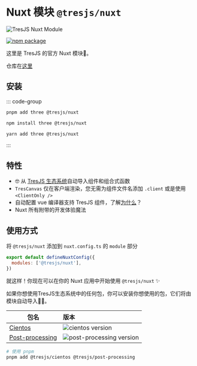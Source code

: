 # Nuxt 模块 `@tresjs/nuxt`

![TresJS Nuxt Module](/nuxt-stones.png)

<a href="https://www.npmjs.com/package/@tresjs/nuxt"><img src="https://img.shields.io/npm/v/@tresjs/nuxt/latest?color=%2382DBCA" alt="npm package"></a>

这里是 TresJS 的官方 Nuxt 模块🎉。

仓库在[这里](https://github.com/Tresjs/nuxt)

## 安装

::: code-group

```bash [pnpm]
pnpm add three @tresjs/nuxt
```

```bash [npm]
npm install three @tresjs/nuxt
```

```bash [yarn]
yarn add three @tresjs/nuxt
```

:::

## 特性

- 🤓 从 [TresJS 生态系统](https://github.com/orgs/Tresjs/repositories)自动导入组件和组合式函数
- `TresCanvas` 仅在客户端渲染，您无需为组件文件名添加 `.client` 或是使用 `<ClientOnly />`
- 自动配置 vue 编译器支持 TresJS 组件，了解[为什么](/guide/troubleshooting.html#failed-resolve-component-trescomponent-%F0%9F%A4%94)？
- Nuxt 所有附带的开发体验魔法

## 使用方式

将 `@tresjs/nuxt` 添加到 `nuxt.config.ts` 的 `module` 部分

```js
export default defineNuxtConfig({
  modules: ['@tresjs/nuxt'],
})
```

就这样！你现在可以在你的 Nuxt 应用中开始使用 `@tresjs/nuxt` ✨

如果你想使用TresJS生态系统中的任何包，你可以安装你想使用的包，它们将由模块自动导入🧙🏼。

| 包名                     | 版本                                                                                            |
| --------------------------- | :------------------------------------------------------------------------------------------------- |
| [Cientos](https://github.com/Tresjs/cientos) | ![cientos version](https://img.shields.io/npm/v/@tresjs/cientos/latest.svg?label=%20&color=%23f19b00) |
| [Post-processing](https://github.com/Tresjs/post-processing) | ![post-processing version](https://img.shields.io/npm/v/@tresjs/post-processing/latest.svg?label=%20&color=ff69b4) |

```bash
# 使用 pnpm
pnpm add @tresjs/cientos @tresjs/post-processing
```
